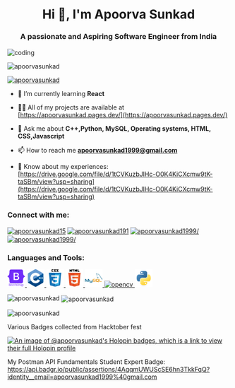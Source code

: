 <h1 align="center">Hi 👋, I'm Apoorva Sunkad</h1>
<h3 align="center">A passionate and Aspiring Software Engineer from India</h3>
<img align="center" alt="coding" width="400" src="https://cdn.dribbble.com/users/4055494/screenshots/15215756/media/d2b66c4ca0192aa26d103448b3d1518b.gif"/>

<p align="left"> <img src="https://komarev.com/ghpvc/?username=apoorvasunkad&label=Profile%20views&color=0e75b6&style=flat" alt="apoorvasunkad" /> </p>

<p align="left"> <a href="https://github.com/ryo-ma/github-profile-trophy"><img src="https://github-profile-trophy.vercel.app/?username=apoorvasunkad" alt="apoorvasunkad" /></a> </p>

- 🌱 I’m currently learning **React**

- 👨‍💻 All of my projects are available at [https://apoorvasunkad.pages.dev/](https://apoorvasunkad.pages.dev/)

- 💬 Ask me about **C++,Python, MySQL, Operating systems, HTML, CSS,Javascript**

- 📫 How to reach me **apoorvasunkad1999@gmail.com**

- 📄 Know about my experiences: [https://drive.google.com/file/d/1tCVKuzbJlHc-O0K4KiCXcmw9tK-taSBm/view?usp=sharing](https://drive.google.com/file/d/1tCVKuzbJlHc-O0K4KiCXcmw9tK-taSBm/view?usp=sharing)

<h3 align="left">Connect with me:</h3>
<p align="left">
<a href="https://linkedin.com/in/apoorvasunkad15" target="blank"><img align="center" src="https://raw.githubusercontent.com/rahuldkjain/github-profile-readme-generator/master/src/images/icons/Social/linked-in-alt.svg" alt="apoorvasunkad15" height="30" width="40" /></a>
<a href="https://www.hackerrank.com/apoorvasunkad191" target="blank"><img align="center" src="https://raw.githubusercontent.com/rahuldkjain/github-profile-readme-generator/master/src/images/icons/Social/hackerrank.svg" alt="apoorvasunkad191" height="30" width="40" /></a>
<a href="https://www.leetcode.com/apoorvasunkad1999/" target="blank"><img align="center" src="https://raw.githubusercontent.com/rahuldkjain/github-profile-readme-generator/master/src/images/icons/Social/leet-code.svg" alt="apoorvasunkad1999/" height="30" width="40" /></a>
<a href="https://auth.geeksforgeeks.org/user/apoorvasunkad1999/" target="blank"><img align="center" src="https://raw.githubusercontent.com/rahuldkjain/github-profile-readme-generator/master/src/images/icons/Social/geeks-for-geeks.svg" alt="apoorvasunkad1999/" height="30" width="40" /></a>
</p>

<h3 align="left">Languages and Tools:</h3>
<p align="left"> <a href="https://getbootstrap.com" target="_blank" rel="noreferrer"> <img src="https://raw.githubusercontent.com/devicons/devicon/master/icons/bootstrap/bootstrap-plain-wordmark.svg" alt="bootstrap" width="40" height="40"/> </a> <a href="https://www.w3schools.com/cpp/" target="_blank" rel="noreferrer"> <img src="https://raw.githubusercontent.com/devicons/devicon/master/icons/cplusplus/cplusplus-original.svg" alt="cplusplus" width="40" height="40"/> </a> <a href="https://www.w3schools.com/css/" target="_blank" rel="noreferrer"> <img src="https://raw.githubusercontent.com/devicons/devicon/master/icons/css3/css3-original-wordmark.svg" alt="css3" width="40" height="40"/> </a> <a href="https://www.w3.org/html/" target="_blank" rel="noreferrer"> <img src="https://raw.githubusercontent.com/devicons/devicon/master/icons/html5/html5-original-wordmark.svg" alt="html5" width="40" height="40"/> </a> <a href="https://www.mysql.com/" target="_blank" rel="noreferrer"> <img src="https://raw.githubusercontent.com/devicons/devicon/master/icons/mysql/mysql-original-wordmark.svg" alt="mysql" width="40" height="40"/> </a> <a href="https://opencv.org/" target="_blank" rel="noreferrer"> <img src="https://www.vectorlogo.zone/logos/opencv/opencv-icon.svg" alt="opencv" width="40" height="40"/> </a> <a href="https://www.python.org" target="_blank" rel="noreferrer"> <img src="https://raw.githubusercontent.com/devicons/devicon/master/icons/python/python-original.svg" alt="python" width="40" height="40"/> </a> </p>

<p><img align="left" src="https://github-readme-stats.vercel.app/api/top-langs?username=apoorvasunkad&show_icons=true&locale=en&layout=compact" alt="apoorvasunkad" /></p>

<p>&nbsp;<img align="center" src="https://github-readme-stats.vercel.app/api?username=apoorvasunkad&show_icons=true&locale=en" alt="apoorvasunkad" /></p>

<p><img align="center" src="https://github-readme-streak-stats.herokuapp.com/?user=apoorvasunkad&" alt="apoorvasunkad" /></p>

<p>Various Badges collected from Hacktober fest</p>


[![An image of @apoorvasunkad's Holopin badges, which is a link to view their full Holopin profile](https://holopin.me/apoorvasunkad)](https://holopin.io/@apoorvasunkad)

My Postman API Fundamentals Student Expert Badge:
https://api.badgr.io/public/assertions/4AgqmUWUScSE6hn3TkkFqQ?identity__email=apoorvasunkad1999%40gmail.com
